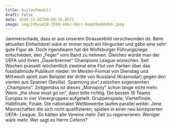 ```yaml
---
title: Auslaufmodell
draft: false
date: 2020-12-01T09:00:26.857Z
image: img/245ea428-2590-48bc-86cc-6eb03b4004b9.jpeg
---
```

Jammerschade, dass er aus unserem Strassenbild verschwunden ist. Beim aktuellen Einheitsbrei wäre er immer noch ein Hingucker und gäbe eine sehr gute Figur ab. Doch irgendwann hat die Wolfsburger Führungsriege entschieden, den „Feger“ vom Band zu nehmen. Gleiches würde man der UEFA und ihrem „Dauerbrenner“ Champions  League wünschen. Seit Wochen prasselt wöchentlich zweimal eine Flut von Partien über das fussballmüde Publikum nieder. Im Meister-Format von Dienstag und Mittwoch spielt zum Beispiel der dritte von Russland (Krasnodar) gegen den vierten aus Spanien (Sevilla). Spannung pur! zwischen sogenannten „Champions“. Zeitgemäss ist dieses „Monopoly“ schon lange nicht mehr. Wenn „the show must go on“, dann bitte richtig. Die besten 16 Teams  Europas in vier Vierergruppen aufgeteilt. Gruppenspiele, Viertelfinale, Halbfinale, Finale. Die nationalen Wettbewerbe laufen parallel weiter. Jene Mannschaften die sich nicht qualifizieren, spielen in einer neu konzipierten UEFA- League. So hätten alle Vereine mehr Zeit zu regenerieren. Weniger wäre mehr. Wer sagt es Herrn Ceferin?